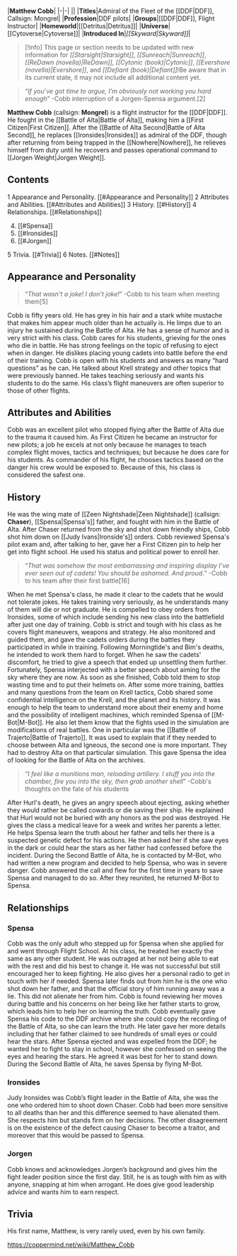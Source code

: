 |**Matthew Cobb**|
|-|-|
||
|**Titles**|Admiral of the Fleet of the [[DDF\|DDF]], Callsign: Mongrel|
|**Profession**|DDF pilots|
|**Groups**|[[DDF\|DDF]], Flight Instructor|
|**Homeworld**|[[Detritus\|Detritus]]|
|**Universe**|[[Cytoverse\|Cytoverse]]|
|**Introduced In**|*[[Skyward\|Skyward]]*|

> [!info] This page or section needs to be updated with new information for *[[Starsight\|Starsight]]*, *[[Sunreach\|Sunreach]]*, *[[ReDawn (novella)\|ReDawn]]*, *[[Cytonic (book)\|Cytonic]]*, *[[Evershore (novella)\|Evershore]]*, and *[[Defiant (book)\|Defiant]]*!Be aware that in its current state, it may not include all additional content yet.

>“*If you’ve got time to argue, I’m obviously not working you hard enough*”
\-Cobb interruption of a Jorgen-Spensa argument.[2]


**Matthew Cobb** (callsign: **Mongrel**) is a flight instructor for the [[DDF\|DDF]]. He fought in the [[Battle of Alta\|Battle of Alta]], making him a [[First Citizen\|First Citizen]].
After the [[Battle of Alta Second\|Battle of Alta Second]], he replaces [[Ironsides\|Ironsides]] as admiral of the DDF, though after returning from being trapped in the [[Nowhere\|Nowhere]], he relieves himself from duty until he recovers and passes operational command to [[Jorgen Weight\|Jorgen Weight]].

## Contents

1 Appearance and Personality. [[#Appearance and Personality]] 
2 Attributes and Abilities. [[#Attributes and Abilities]] 
3 History. [[#History]] 
4 Relationships. [[#Relationships]] 

4. [[#Spensa]] 
4. [[#Ironsides]] 
4. [[#Jorgen]] 


5 Trivia. [[#Trivia]] 
6 Notes. [[#Notes]] 


## Appearance and Personality
>“*That wasn't a joke! I don't joke!*”
\-Cobb to his team when meeting them[5]


Cobb is fifty years old. He has grey in his hair and a stark white mustache that makes him appear much older than he actually is. He limps due to an injury he sustained during the Battle of Alta.
He has a sense of humor and is very strict with his class. Cobb cares for his students, grieving for the ones who die in battle. He has strong feelings on the topic of refusing to eject when in danger. He dislikes placing young cadets into battle before the end of their training.
Cobb is open with his students and answers as many “hard questions” as he can. He talked about Krell strategy and other topics that were previously banned. He takes teaching seriously and wants his students to do the same. His class’s flight maneuvers are often superior to those of other flights.

## Attributes and Abilities
Cobb was an excellent pilot who stopped flying after the Battle of Alta due to the trauma it caused him.
As First Citizen he became an instructor for new pilots; a job he excels at not only because he manages to teach complex flight moves, tactics and techniques; but because he does care for his students.
As commander of his flight, he chooses tactics based on the danger his crew would be exposed to. Because of this, his class is considered the safest one.

## History
He was the wing mate of [[Zeen Nightshade\|Zeen Nightshade]] (callsign: **Chaser**), [[Spensa\|Spensa's]] father, and fought with him in the Battle of Alta. After Chaser returned from the sky and shot down friendly ships, Cobb shot him down on [[Judy Ivans\|Ironside's]] orders.
Cobb reviewed Spensa's pilot exam and, after talking to her, gave her a First Citizen pin to help her get into flight school. He used his status and political power to enroll her.

>“*That was somehow the most embarrassing and inspiring display I’ve ever seen out of cadets! You should be ashamed. And proud.*”
\-Cobb to his team after their first battle[16]

When he met Spensa's class, he made it clear to the cadets that he would not tolerate jokes. He takes training very seriously, as he understands many of them will die or not graduate. He is compelled to obey orders from Ironsides, some of which include sending his new class into the battlefield after just one day of training.
Cobb is strict and tough with his class as he covers flight maneuvers, weapons and strategy. He also monitored and guided them, and gave the cadets orders during the battles they participated in while in training.
Following Morningtide's and Bim's deaths, he intended to work them hard to forget. When he saw the cadets' discomfort, he tried to give a speech that ended up unsettling them further. Fortunately, Spensa interjected with a better speech about aiming for the sky where they are now. As soon as she finished, Cobb told them to stop wasting time and to put their helmets on.
After some more training, battles and many questions from the team on Krell tactics, Cobb shared some confidential intelligence on the Krell, and the planet and its history. It was enough to help the team to understand more about their enemy and home and the possibility of intelligent machines, which reminded Spensa of [[M-Bot\|M-Bot]].
He also let them know that the fights used in the simulation are modifications of real battles. One in particular was the [[Battle of Trajerto\|Battle of Trajerto]]. It was used to explain that if they needed to choose between Alta and Igneous, the second one is more important. They had to destroy Alta on that particular simulation. This gave Spensa the idea of looking for the Battle of Alta on the archives.

>“*I feel like a munitions man, reloading artillery. I stuff you into the chamber, fire you into the sky, then grab another shell*”
\-Cobb's thoughts on the fate of his students

After Hurl's death, he gives an angry speech about ejecting, asking whether they would rather be called cowards or die saving their ship. He explained that Hurl would not be buried with any honors as the pod was destroyed. He gives the class a medical leave for a week and writes her parents a letter.
He helps Spensa learn the truth about her father and tells her there is a suspected genetic defect for his actions. He then asked her if she saw eyes in the dark or could hear the stars as her father had confessed before the incident.
During the Second Battle of Alta, he is contacted by M-Bot, who had written a new program and decided to help Spensa, who was in severe danger. Cobb answered the call and flew for the first time in years to save Spensa and managed to do so. After they reunited, he returned M-Bot to Spensa.

## Relationships
### Spensa
Cobb was the only adult who stepped up for Spensa when she applied for and went through Flight School. At his class, he treated her exactly the same as any other student. He was outraged at her not being able to eat with the rest and did his best to change it. He was not successful but still encouraged her to keep fighting. He also gives her a personal radio to get in touch with her if needed.
Spensa later finds out from him he is the one who shot down her father, and that the official story of him running away was a lie. This did not alienate her from him. Cobb is found reviewing her moves during battle and his concerns on her being like her father starts to grow, which leads him to help her on learning the truth.
Cobb eventually gave Spensa his code to the DDF archive where she could copy the recording of the Battle of Alta, so she can learn the truth. He later gave her more details including that her father claimed to see hundreds of small eyes or could hear the stars.
After Spensa ejected and was expelled from the DDF; he wanted her to fight to stay in school, however she confessed on seeing the eyes and hearing the stars. He agreed it was best for her to stand down.
During the Second Battle of Alta, he saves Spensa by flying M-Bot.

### Ironsides
Judy Ironsides was Cobb’s flight leader in the Battle of Alta, she was the one who ordered him to shoot down Chaser.
Cobb had been more sensitive to all deaths than her and this difference seemed to have alienated them. She respects him but stands firm on her decisions. The other disagreement is on the existence of the defect causing Chaser to become a traitor, and moreover that this would be passed to Spensa.

### Jorgen
Cobb knows and acknowledges Jorgen’s background and gives him the fight leader position since the first day. Still, he is as tough with him as with anyone, snapping at him when arrogant. He does give good leadership advice and wants him to earn respect.


## Trivia
His first name, Matthew, is very rarely used, even by his own family.


https://coppermind.net/wiki/Matthew_Cobb